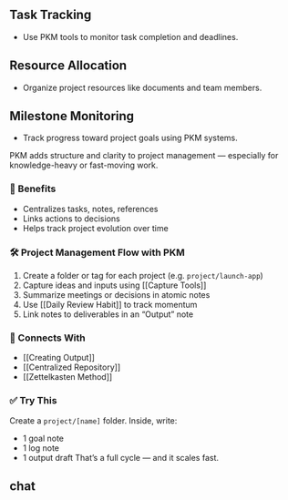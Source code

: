 ## Task Tracking
- Use PKM tools to monitor task completion and deadlines.

## Resource Allocation
- Organize project resources like documents and team members.

## Milestone Monitoring
- Track progress toward project goals using PKM systems.


PKM adds structure and clarity to project management — especially for knowledge-heavy or fast-moving work.

### 🧠 Benefits
- Centralizes tasks, notes, references
- Links actions to decisions
- Helps track project evolution over time

### 🛠️ Project Management Flow with PKM
1. Create a folder or tag for each project (e.g. `project/launch-app`)
2. Capture ideas and inputs using [[Capture Tools]]
3. Summarize meetings or decisions in atomic notes
4. Use [[Daily Review Habit]] to track momentum
5. Link notes to deliverables in an “Output” note

### 🔗 Connects With
- [[Creating Output]]
- [[Centralized Repository]]
- [[Zettelkasten Method]]

### ✅ Try This
Create a `project/[name]` folder. Inside, write:
- 1 goal note
- 1 log note
- 1 output draft
That’s a full cycle — and it scales fast.



## chat
```smart-chatgpt
```
